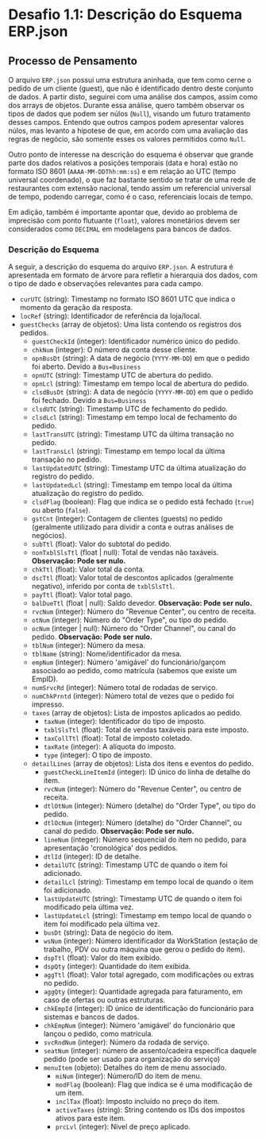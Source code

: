# Desafio 1.1: Descrição do Esquema ERP.json

## Processo de Pensamento

O arquivo `ERP.json` possui uma estrutura aninhada, que tem como cerne o pedido de um cliente (guest), que não é identificado dentro deste conjunto de dados. A partir disto, seguirei com uma análise dos campos, assim como dos arrays de objetos. Durante essa análise, quero também observar os tipos de dados que podem ser núlos (`Null`), visando um futuro tratamento desses campos. Entendo que outros campos podem apresentar valores núlos, mas levanto a hipotese de que, em acordo com uma avaliação das regras de negócio, são somente esses os valores permitidos como `Null`.

Outro ponto de interesse na descrição do esquema é observar que grande parte dos dados relativos a posições temporais (data e hora) estão no formato ISO 8601 (`AAAA-MM-DDThh:mm:ss`) e em relação ao UTC (tempo universal coordenado), o que faz bastante sentido se tratar de uma rede de restaurantes com extensão nacional, tendo assim um referencial universal de tempo, podendo carregar, como é o caso, referenciais locais de tempo.

Em adição, também é importante apontar que, devido ao problema de imprecisão com ponto flutuante (`float`), valores monetários devem ser considerados como `DECIMAL` em modelagens para bancos de dados.

### Descrição do Esquema

A seguir, a descrição do esquema do arquivo `ERP.json`. A estrutura é apresentada em formato de árvore para refletir a hierarquia dos dados, com o tipo de dado e observações relevantes para cada campo.

* `curUTC` (string): Timestamp no formato ISO 8601 UTC que indica o momento da geração da resposta.
* `locRef` (string): Identificador de referência da loja/local.
* `guestChecks` (array de objetos): Uma lista contendo os registros dos pedidos.
    * `guestCheckId` (integer): Identificador numérico único do pedido.
    * `chkNum` (integer): O número da conta desse cliente.
    * `opnBusDt` (string): A data de negócio (`YYYY-MM-DD`) em que o pedido foi aberto. Devido a `Bus=Business`
    * `opnUTC` (string): Timestamp UTC de abertura do pedido.
    * `opnLcl` (string): Timestamp em tempo local de abertura do pedido.
    * `clsdBusDt` (string): A data de negócio (`YYYY-MM-DD`) em que o pedido foi fechado. Devido a `Bus=Business`
    * `clsdUTC` (string): Timestamp UTC de fechamento do pedido.
    * `clsdLcl` (string): Timestamp em tempo local de fechamento do pedido.
    * `lastTransUTC` (string): Timestamp UTC da última transação no pedido.
    * `lastTransLcl` (string): Timestamp em tempo local da última transação no pedido.
    * `lastUpdatedUTC` (string): Timestamp UTC da última atualização do registro do pedido.
    * `lastUpdatedLcl` (string): Timestamp em tempo local da última atualização do registro do pedido.
    * `clsdFlag` (boolean): Flag que indica se o pedido está fechado (`true`) ou aberto (`false`).
    * `gstCnt` (integer): Contagem de clientes (guests) no pedido (geralmente utilizado para dividir a conta e outras análises de negócios).
    * `subTtl` (float): Valor do subtotal do pedido.
    * `nonTxblSlsTtl` (float | null): Total de vendas não taxáveis. **Observação: Pode ser nulo.**
    * `chkTtl` (float): Valor total da conta.
    * `dscTtl` (float): Valor total de descontos aplicados (geralmente negativo), inferido por conta de `txblSlsTtl`.
    * `payTtl` (float): Valor total pago.
    * `balDueTtl` (float | null): Saldo devedor. **Observação: Pode ser nulo.**
    * `rvcNum` (integer): Número do "Revenue Center", ou centro de receita.
    * `otNum` (integer): Número do "Order Type", ou tipo do pedido.
    * `ocNum` (integer | null): Número do "Order Channel", ou canal do pedido. **Observação: Pode ser nulo.**
    * `tblNum` (integer): Número da mesa.
    * `tblName` (string): Nome/identificador da mesa.
    * `empNum` (integer): Número 'amigável' do funcionário/garçom associado ao pedido, como matrícula (sabemos que existe um EmpID).
    * `numSrvcRd` (integer): Número total de rodadas de serviço.
    * `numChkPrntd` (integer): Número total de vezes que o pedido foi impresso.
    * `taxes` (array de objetos): Lista de impostos aplicados ao pedido.
        * `taxNum` (integer): Identificador do tipo de imposto.
        * `txblSlsTtl` (float): Total de vendas taxáveis para este imposto.
        * `taxCollTtl` (float): Total de imposto coletado.
        * `taxRate` (integer): A alíquota do imposto.
        * `type` (integer): O tipo de imposto.
    * `detailLines` (array de objetos): Lista dos itens e eventos do pedido.
        * `guestCheckLineItemId` (integer): ID único do linha de detalhe do item.
        * `rvcNum` (integer): Número do "Revenue Center", ou centro de receita.
        * `dtlOtNum` (integer): Número (detalhe) do "Order Type", ou tipo do pedido.
        * `dtlOcNum` (integer): Número (detalhe) do "Order Channel", ou canal do pedido. **Observação: Pode ser nulo.**
        * `lineNum` (integer): Número sequencial do item no pedido, para apresentação 'cronológica' dos pedidos.
        * `dtlId` (integer): ID de detalhe.
        * `detailUTC` (string): Timestamp UTC de quando o item foi adicionado.
        * `detailLcl` (string): Timestamp em tempo local de quando o item foi adicionado.
        * `lastUpdateUTC` (string): Timestamp UTC de quando o item foi modificado pela última vez.
        * `lastUpdateLcl` (string): Timestamp em tempo local de quando o item foi modificado pela última vez.
        * `busDt` (string): Data de negócio do item.
        * `wsNum` (integer): Número identificador da WorkStation (estação de trabalho, PDV ou outra máquina que gerou o pedido do item).
        * `dspTtl` (float): Valor do item exibido.
        * `dspQty` (integer): Quantidade do item exibida.
        * `aggTtl` (float): Valor total agregado, com modificações ou extras no pedido.
        * `aggQty` (integer): Quantidade agregada para faturamento, em caso de ofertas ou outras estruturas.
        * `chkEmpId` (integer): ID único de identificação do funcionário para sistemas e bancos de dados.
        * `chkEmpNum` (integer): Número 'amigável' do funcionário que lançou o pedido, como matrícula.
        * `svcRndNum` (integer): Número da rodada de serviço.
        * `seatNum` (integer): número de assento/cadeira específica daquele pedido (pode ser usado para organização do serviço)
        * `menuItem` (objeto): Detalhes do item de menu associado.
            * `miNum` (integer): Número/ID do item de menu.
            * `modFlag` (boolean): Flag que indica se é uma modificação de um item.
            * `inclTax` (float): Imposto incluído no preço do item.
            * `activeTaxes` (string): String contendo os IDs dos impostos ativos para este item.
            * `prcLvl` (integer): Nível de preço aplicado.